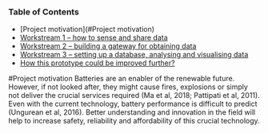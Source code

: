 ### Table of Contents

  * [Project motivation](#Project motivation)
  * [Workstream 1 – how to sense and share data](#workstream-1---how-to-sense-and-share-data)
  * [Workstream 2 – building a gateway for obtaining data](#workstream-2---building-a-gateway-for-obtaining-data)
  * [Workstream 3 – setting up a database, analysing and visualising data](#workstream-3---setting-up-a-database--analysing-and-visualising-data)
  * [How this prototype could be improved further?](#how-this-prototype-could-be-improved-further-)




#Project motivation
Batteries are an enabler of the renewable future. However, if not looked after, they might cause fires, explosions or simply not deliver the crucial services required (Ma et al, 2018; Pattipati et al, 2011). Even with the current technology, battery performance is difficult to predict (Ungurean et al, 2016). Better understanding and innovation in the field will help to increase safety, reliability and affordability of this crucial technology. 
